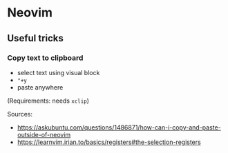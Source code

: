 # Neovim

## Useful tricks

### Copy text to clipboard

* select text using visual block
* `"+y`
* paste anywhere


(Requirements: needs `xclip`)

Sources:
* https://askubuntu.com/questions/1486871/how-can-i-copy-and-paste-outside-of-neovim
* https://learnvim.irian.to/basics/registers#the-selection-registers

